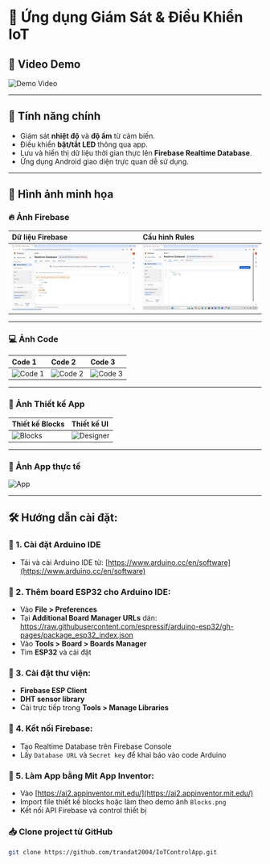 
# 📱 Ứng dụng Giám Sát & Điều Khiển IoT

## 🎥 Video Demo

 ![Demo Video](./video/videodemo-ezgif.com-video-to-gif-converter)

---


## 📌 Tính năng chính

- Giám sát **nhiệt độ** và **độ ẩm** từ cảm biến.
- Điều khiển **bật/tắt LED** thông qua app.
- Lưu và hiển thị dữ liệu thời gian thực lên **Firebase Realtime Database**.
- Ứng dụng Android giao diện trực quan dễ sử dụng.

---

## 📸 Hình ảnh minh họa

### 🔥 Ảnh Firebase
| Dữ liệu Firebase | Cấu hình Rules |
|:----------------|:---------------|
| ![Firebase Data](./hinhanh/Firebase1.png) | ![Firebase Rules](./hinhanh/firebase2.png) |

---

### 💻 Ảnh Code
| Code 1 | Code 2 | Code 3 |
|:-------|:-------|:-------|
| ![Code 1](./Image/code1.png) | ![Code 2](./Image/code2.png) | ![Code 3](./Image/code3.png) |

---

### 📱 Ảnh Thiết kế App
| Thiết kế Blocks | Thiết kế UI |
|:----------------|:------------|
| ![Blocks](./Image/Blocks.png) | ![Designer](./Image/Designer.png) |

---

### 📱 Ảnh App thực tế
![App](./Image/app.jpg)

---

## 🛠️ Hướng dẫn cài đặt:

### 📌 1. Cài đặt Arduino IDE
- Tải và cài Arduino IDE từ: [https://www.arduino.cc/en/software](https://www.arduino.cc/en/software)

### 📌 2. Thêm board ESP32 cho Arduino IDE:
- Vào **File > Preferences**
- Tại **Additional Board Manager URLs** dán: https://raw.githubusercontent.com/espressif/arduino-esp32/gh-pages/package_esp32_index.json
- Vào **Tools > Board > Boards Manager**
- Tìm **ESP32** và cài đặt

### 📌 3. Cài đặt thư viện:
- **Firebase ESP Client**
- **DHT sensor library**
- Cài trực tiếp trong **Tools > Manage Libraries**

### 📌 4. Kết nối Firebase:
- Tạo Realtime Database trên Firebase Console
- Lấy `Database URL` và `Secret key` để khai báo vào code Arduino

### 📌 5. Làm App bằng Mit App Inventor:
- Vào [https://ai2.appinventor.mit.edu/](https://ai2.appinventor.mit.edu/)
- Import file thiết kế blocks hoặc làm theo demo ảnh `Blocks.png`
- Kết nối API Firebase và control thiết bị

### 📥 Clone project từ GitHub

```bash
git clone https://github.com/trandat2004/IoTControlApp.git
```

